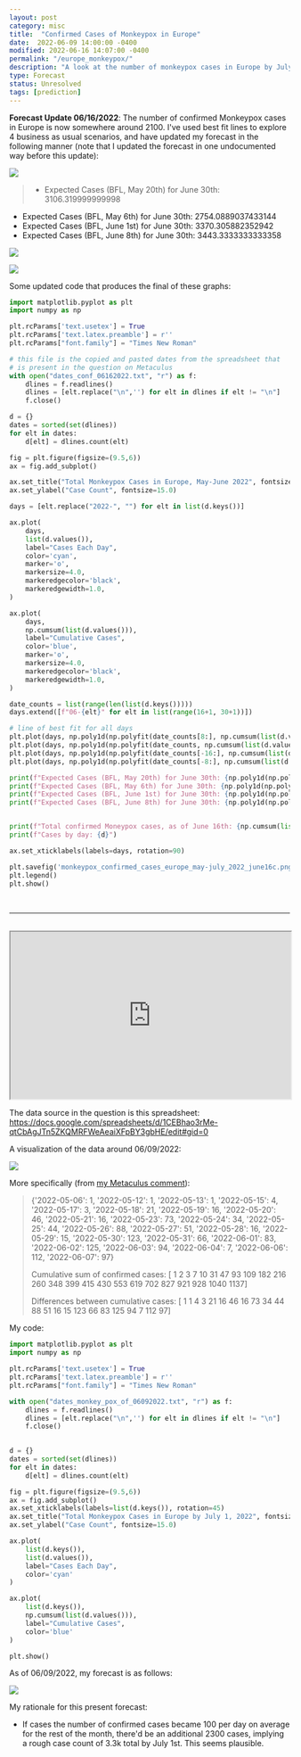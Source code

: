 ```yaml
---
layout: post
category: misc
title:  "Confirmed Cases of Monkeypox in Europe"
date:  2022-06-09 14:00:00 -0400
modified: 2022-06-16 14:07:00 -0400
permalink: "/europe_monkeypox/"
description: "A look at the number of monkeypox cases in Europe by July 1st 2022."
type: Forecast
status: Unresolved
tags: [prediction]
---
```


__Forecast Update 06/16/2022__: The number of confirmed Monkeypox cases in Europe is now somewhere around 2100. I've used best fit lines to explore 4 business as usual scenarios, and have updated my forecast in the following manner (note that I updated the forecast in one undocumented way before this update): 

![](/notes/assets/2022/europe_monkeypox/update2.png)

> - Expected Cases (BFL, May 20th) for June 30th: 3106.319999999998
- Expected Cases (BFL, May 6th) for June 30th: 2754.0889037433144
- Expected Cases (BFL, June 1st) for June 30th: 3370.305882352942
- Expected Cases (BFL, June 8th) for June 30th: 3443.3333333333358

![](/notes/assets/2022/europe_monkeypox/monkeypox_confirmed_cases_europe_may-july_2022_june16a.png)

![](/notes/assets/2022/europe_monkeypox/monkeypox_confirmed_cases_europe_may-july_2022_june16b.png)

Some updated code that produces the final of these graphs: 

```python 
import matplotlib.pyplot as plt
import numpy as np

plt.rcParams['text.usetex'] = True
plt.rcParams['text.latex.preamble'] = r''
plt.rcParams["font.family"] = "Times New Roman"

# this file is the copied and pasted dates from the spreadsheet that 
# is present in the question on Metaculus 
with open("dates_conf_06162022.txt", "r") as f:
    dlines = f.readlines()
    dlines = [elt.replace("\n",'') for elt in dlines if elt != "\n"]
    f.close()

d = {}
dates = sorted(set(dlines))
for elt in dates:
    d[elt] = dlines.count(elt)

fig = plt.figure(figsize=(9.5,6))
ax = fig.add_subplot()

ax.set_title("Total Monkeypox Cases in Europe, May-June 2022", fontsize=17.0)
ax.set_ylabel("Case Count", fontsize=15.0)

days = [elt.replace("2022-", "") for elt in list(d.keys())]

ax.plot(
    days, 
    list(d.values()), 
    label="Cases Each Day", 
    color='cyan',
    marker='o',
    markersize=4.0,
    markeredgecolor='black',
    markeredgewidth=1.0,
)

ax.plot(
    days, 
    np.cumsum(list(d.values())), 
    label="Cumulative Cases", 
    color='blue',
    marker='o',
    markersize=4.0,
    markeredgecolor='black',
    markeredgewidth=1.0,
)

date_counts = list(range(len(list(d.keys()))))
days.extend([f"06-{elt}" for elt in list(range(16+1, 30+1))])

# line of best fit for all days 
plt.plot(days, np.poly1d(np.polyfit(date_counts[8:], np.cumsum(list(d.values()))[8:], 1))(list(range(len(days)))), color='red', label="Since May 20")
plt.plot(days, np.poly1d(np.polyfit(date_counts, np.cumsum(list(d.values())), 1))(list(range(len(days)))), color='green', label="Since May 6th")
plt.plot(days, np.poly1d(np.polyfit(date_counts[-16:], np.cumsum(list(d.values()))[-16:], 1))(list(range(len(days)))), color='pink', label="Since June 1st")
plt.plot(days, np.poly1d(np.polyfit(date_counts[-8:], np.cumsum(list(d.values()))[-8:], 1))(list(range(len(days)))), color='orange', label="Since June 8th")

print(f"Expected Cases (BFL, May 20th) for June 30th: {np.poly1d(np.polyfit(date_counts[8:], np.cumsum(list(d.values()))[8:], 1))(list(range(len(days))))[-1]}")
print(f"Expected Cases (BFL, May 6th) for June 30th: {np.poly1d(np.polyfit(date_counts, np.cumsum(list(d.values())), 1))(list(range(len(days))))[-1]}")
print(f"Expected Cases (BFL, June 1st) for June 30th: {np.poly1d(np.polyfit(date_counts[-16:], np.cumsum(list(d.values()))[-16:], 1))(list(range(len(days))))[-1]}")
print(f"Expected Cases (BFL, June 8th) for June 30th: {np.poly1d(np.polyfit(date_counts[-8:], np.cumsum(list(d.values()))[-8:], 1))(list(range(len(days))))[-1]}")


print(f"Total confirmed Moneypox cases, as of June 16th: {np.cumsum(list(d.values()))[-1]}")
print(f"Cases by day: {d}")

ax.set_xticklabels(labels=days, rotation=90)

plt.savefig('monkeypox_confirmed_cases_europe_may-july_2022_june16c.png', dpi=300)
plt.legend()
plt.show()
```

<br>

---

<br>

<iframe src="https://www.metaculus.com/questions/embed/10978/" width="100%" height="300"></iframe>

The data source in the question is this spreadsheet: <https://docs.google.com/spreadsheets/d/1CEBhao3rMe-qtCbAgJTn5ZKQMRFWeAeaiXFpBY3gbHE/edit#gid=0>

A visualization of the data around 06/09/2022:

![](/notes/assets/2022/europe_monkeypox/case_count.png)

More specifically (from [my Metaculus comment](https://www.metaculus.com/questions/10978/total-monkeypox-cases-in-europe-july-1-2022/#comment-94616)): 

> {'2022-05-06': 1, '2022-05-12': 1, '2022-05-13': 1, '2022-05-15': 4, '2022-05-17': 3, '2022-05-18': 21, '2022-05-19': 16, '2022-05-20': 46, '2022-05-21': 16, '2022-05-23': 73, '2022-05-24': 34, '2022-05-25': 44, '2022-05-26': 88, '2022-05-27': 51, '2022-05-28': 16, '2022-05-29': 15, '2022-05-30': 123, '2022-05-31': 66, '2022-06-01': 83, '2022-06-02': 125, '2022-06-03': 94, '2022-06-04': 7, '2022-06-06': 112, '2022-06-07': 97}
> 
> Cumulative sum of confirmed cases: [ 1 2 3 7 10 31 47 93 109 182 216 260 348 399 415 430 553 619 702 827 921 928 1040 1137]
> 
> Differences between cumulative cases: [ 1 1 4 3 21 16 46 16 73 34 44 88 51 16 15 123 66 83 125 94 7 112 97]

My code:

```python
import matplotlib.pyplot as plt
import numpy as np

plt.rcParams['text.usetex'] = True
plt.rcParams['text.latex.preamble'] = r''
plt.rcParams["font.family"] = "Times New Roman"

with open("dates_monkey_pox_of_06092022.txt", "r") as f:
    dlines = f.readlines()
    dlines = [elt.replace("\n",'') for elt in dlines if elt != "\n"]
    f.close()
    

d = {}
dates = sorted(set(dlines))
for elt in dates:
    d[elt] = dlines.count(elt)

fig = plt.figure(figsize=(9.5,6))
ax = fig.add_subplot()
ax.set_xticklabels(labels=list(d.keys()), rotation=45)
ax.set_title("Total Monkeypox Cases in Europe by July 1, 2022", fontsize=17.0)
ax.set_ylabel("Case Count", fontsize=15.0)

ax.plot(
    list(d.keys()), 
    list(d.values()), 
    label="Cases Each Day", 
    color='cyan'
)

ax.plot(
    list(d.keys()), 
    np.cumsum(list(d.values())), 
    label="Cumulative Cases", 
    color='blue'
)

plt.show()
```

As of 06/09/2022, my forecast is as follows: 

![](/notes/assets/2022/europe_monkeypox/monk_for_06092022.png)

My rationale for this present forecast:

- If cases the number of confirmed cases became 100 per day on average for the rest of the month, there'd be an additional 2300 cases, implying a rough case count of 3.3k total by July 1st. This seems plausible.
